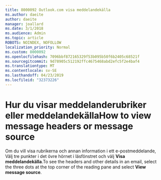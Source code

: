 ```yaml
---
title: 8000092 Outlook.com visa meddelandekälla
ms.author: daeite
author: daeite
manager: joallard
ms.date: 3/1/2018
ms.audience: Admin
ms.topic: article
ROBOTS: NOINDEX, NOFOLLOW
localization_priority: Normal
ms.custom: 8000092
ms.openlocfilehash: 7096bbf872165329f53b095b50f6b2405c68521f
ms.sourcegitcommit: 9d78905c512192ffc4675468abd2efc5f2e4baf4
ms.translationtype: MT
ms.contentlocale: sv-SE
ms.lasthandoff: 04/23/2019
ms.locfileid: "32373226"
---
```

# <a name="how-to-view-message-headers-or-message-source"></a><span data-ttu-id="94221-102">Hur du visar meddelanderubriker eller meddelandekälla</span><span class="sxs-lookup"><span data-stu-id="94221-102">How to view message headers or message source</span></span>

<span data-ttu-id="94221-103">Om du vill visa rubrikerna och annan information i ett e-postmeddelande, Välj tre punkter i det övre hörnet i läsfönstret och välj **Visa meddelandekälla**.</span><span class="sxs-lookup"><span data-stu-id="94221-103">To see the headers and other details in an email, select the three dots at the top corner of the reading pane and select **View message source**.</span></span>
